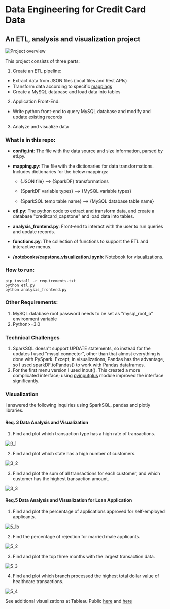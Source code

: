# Data Engineering for Credit Card Data

## An ETL, analysis and visualization project
![Project overview](./images/project_overview.jpeg)

This project consists of three parts:

1. Create an ETL pipeline:
- Extract data from JSON files (local files and Rest APIs)
- Transform data according to specific [mappings](https://docs.google.com/spreadsheets/d/1t8UxBrUV6dxx0pM1VIIGZpSf4IKbzjdJ/edit#gid=1823293337)
- Create a MySQL database and load data into tables

2. Application Front-End:
- Write python front-end to query MySQL database and modify and update existing records

3. Analyze and visualize data 

### What is in this repo:
- **config.ini**: The file with the data source and size information, parsed by etl.py.

- **mapping.py**: The file with the dictionaries for data transformations. Includes dictionaries for the below mappings:
    -   {JSON file} --> {SparkDF} transformations 

    -   {SparkDF variable types} --> {MySQL variable types}

    -   {SparkSQL temp table name} --> {MySQL database table name}

- **etl.py**: The python code to extract and transform data, and create a database "creditcard_capstone" and load data into tables.

- **analysis_frontend.py**: Front-end to interact with the user to run queries and update records.

- **functions.py**: The collection of functions to support the ETL and interactive menus.

- **/notebooks/capstone_visualization.ipynb**: Notebook for visualizations.

### How to run:
```
pip install -r requirements.txt
python etl.py
python analysis_frontend.py
```
### Other Requirements:
1. MySQL database root password needs to be set as "mysql_root_p" environment variable 
2. Python>=3.0

### Technical Challenges
1. SparkSQL doesn't support UPDATE statements, so instead for the updates I used "mysql.connector", other than that almost everything is done with PySpark. Except, in visualizations, Pandas has the advantage, so I used sparkDF.toPandas() to work with Pandas dataframes.
2. For the first menu version I used input(). This created a more complicated interface; using [pyinputplus](https://pyinputplus.readthedocs.io/en/latest/) module improved the interface significantly.

### Visualization 
I answered the following inquiries using SparkSQL, pandas and plotly libraries.

#### Req. 3 Data Analysis and Visualization
1. Find and plot which transaction type has a high rate of transactions.

![3_1](./images/3.1.png)

2. Find and plot which state has a high number of customers.

![3_2](./images/3.2.png)

3. Find and plot the sum of all transactions for each customer, and which customer has the highest transaction amount.

![3_3](./images/3.3.png)

#### Req.5 Data Analysis and Visualization for Loan Application

1.   Find and plot the percentage of applications approved for self-employed applicants.

![5_1b](./images/5.1.b.png)

2.    Find the percentage of rejection for married male applicants.

![5_2](./images/5.2.png)

3.   Find and plot the top three months with the largest transaction data.

![5_3](./images/5.3.png)

4.    Find and plot which branch processed the highest total dollar value of healthcare transactions.

![5_4](./images/5.4.png)

See additional visualizations at Tableau Public [here](https://public.tableau.com/app/profile/sue4897/viz/test1_loan/Dashboard1) and [here](https://public.tableau.com/app/profile/sue4897/viz/test2_credit/dashboard_Req3)

